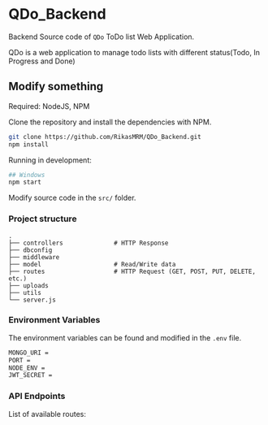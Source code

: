 # QDo_Backend

Backend Source code of `QDo` ToDo list Web Application. 

QDo is a web application to manage todo lists with different status(Todo, In Progress and Done)


## Modify something

Required: NodeJS, NPM

Clone the repository and install the dependencies with NPM.

```bash
git clone https://github.com/RikasMRM/QDo_Backend.git
npm install
```

Running in development: 

```bash
## Windows 
npm start
```

Modify source code in the `src/` folder.

### Project structure

```
.
├── controllers              # HTTP Response
├── dbconfig                 
├── middleware                
├── model                    # Read/Write data
├── routes                   # HTTP Request (GET, POST, PUT, DELETE, etc.)
├── uploads                
├── utils               
└── server.js
```
### Environment Variables

The environment variables can be found and modified in the `.env` file.
```bash
MONGO_URI = 
PORT = 
NODE_ENV =
JWT_SECRET =
```

### API Endpoints

List of available routes: